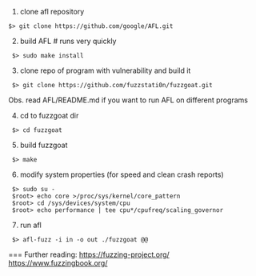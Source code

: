 1. clone afl repository
```
$> git clone https://github.com/google/AFL.git
```

2. build AFL # runs very quickly
```
 $> sudo make install
```

3. clone repo of program with vulnerability and build it

```
 $> git clone https://github.com/fuzzstati0n/fuzzgoat.git
```

 Obs. read AFL/README.md if you want to run AFL on different programs

4. cd to fuzzgoat dir
```
 $> cd fuzzgoat
``` 
5. build fuzzgoat
```
 $> make
```
6. modify system properties (for speed and clean crash reports)

```
 $> sudo su -
 $root> echo core >/proc/sys/kernel/core_pattern
 $root> cd /sys/devices/system/cpu
 $root> echo performance | tee cpu*/cpufreq/scaling_governor
```

7. run afl
```
 $> afl-fuzz -i in -o out ./fuzzgoat @@
```
===
Further reading:
  https://fuzzing-project.org/
  https://www.fuzzingbook.org/